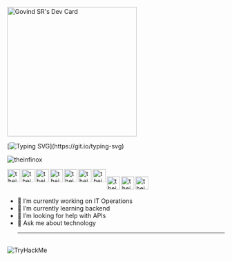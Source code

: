 
<a href="https://app.daily.dev/theinfinox"><img src="https://api.daily.dev/devcards/c83945b395e44d2e9906e1b582f345b8.png?r=47s" width="300" alt="Govind SR's Dev Card"/></a>

[![Typing SVG](https://readme-typing-svg.herokuapp.com?font=Dancing+Script&color=%2394F745&lines=It's+the+theinfinox+here!)](https://git.io/typing-svg)
<p align="left"> <img src="https://komarev.com/ghpvc/?username=theinfinox&label=Views&color=blue&style=plastic" alt="theinfinox" /> </p>

<a href="https://twitter.com/theinfinox">
  
  <img align="left" alt="theinfinox Twitter" width="30px" src="https://img.icons8.com/color/48/null/twitter--v1.png"/>
  
</a>
<a href="https://linkedin.com/in/theinfinox">
  
  <img align="left" alt="theinfinox LinkedIn" width="30px" src="https://img.icons8.com/color/48/null/linkedin.png"/>
  
</a>
<a href="https://github.com/theinfinox">
  
  <img align="left" alt="theinfinox GitHub" width="30px" src="https://img.icons8.com/color/48/null/github--v1.png"/>
  
</a>
<a href="https://t.me/theinfinox">
  
  <img align="left" alt="theinfinox Telegram" width="30px" src="https://img.icons8.com/color/48/null/telegram-app--v1.png"/>
  
</a>
<a href="https://instagram.com/theinfinox">
  
  <img align="left" alt="theinfinox Instagram" width="30px" src="https://img.icons8.com/color/48/null/instagram-new--v1.png"/>
  
</a>
<a href="https://www.facebook.com/theinfinox.me">
  
 <img align="left" alt="theinfinox Facebook" width="30px" src="https://img.icons8.com/color/48/null/facebook-new.png"/>
  
</a>
<a href="https://www.youtube.com/@theinfinox">
  
 <img align="left" alt="theinfinox YouTube" width="30px" src="https://img.icons8.com/color/48/null/youtube-play.png"/>
  
</a>

<br>
<a href="https://500px.com/p/theinfinox">
  
 <img align="left" alt="theinfinox 500px" width="30px" src="https://img.icons8.com/color/48/null/500px-new.png"/>
  
</a>

<a href="https://www.reddit.com/user/theinfinox/">
  
 <img align="left" alt="theinfinox 500px" width="30px" src="https://img.icons8.com/color/48/null/reddit.png"/>
  
</a>

<a href="https://linktr.ee/theinfinox">
  
 <img align="left" alt="theinfinox 500px" width="30px" src="https://img.icons8.com/color/48/null/linktree.png"/>
  
</a>

<br>
<br>

- 🔭 I’m currently working on IT Operations<br>
- 🌱 I’m currently learning backend<br>
- 🤔 I’m looking for help with APIs<br>
- 💬 Ask me about technology<hr>

<br>
<img src="https://tryhackme-badges.s3.amazonaws.com/theinfinox.png" alt="TryHackMe">

